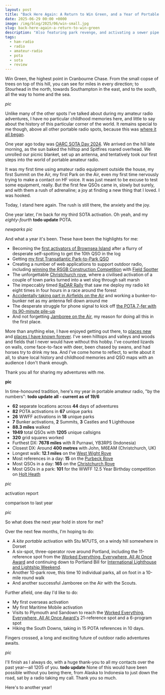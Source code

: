 ```yaml
---
layout: post
title: "Back Here Again: A Return to Win Green, and a Year of Portable Amateur Radio in Review"
date: 2025-06-29 00:00 +0000
image: /img/blog/2025/06/win-small.jpg
slug: back-here-again-a-return-to-win-green
description: "Also featuring park revenge, and activating a sewer pipe."
tags:
  - ham-radio
  - radio
  - amateur-radio
  - pota
  - sota
  - review
---
```


Win Green, the highest point in Cranbourne Chase. From the small copse of trees on top of this hill, you can see for miles in every direction; to Stourhead in the north, towards Southampton in the east, and to the south, all the way to home and the sea.

*pic*

Unlike many of the other spots I've talked about during my amateur radio adventures, I have no particular childhood memories here, and little to say about the history of this particular corner of the world. It remains special to me though, above all other portable radio spots, because this was [where it all began](/blog/my-first-easiest-and-last-sota/).

One year ago today was [OARC SOTA Day 2024](https://wiki.oarc.uk/oarc-sota-day-2024). We arrived on the hill late morning, as the sun baked the hilltop and Spitfires roared overhead. We unrolled our picnic blanket, set up an antenna, and tentatively took our first steps into the world of portable amateur radio.

It was my first time using amateur radio equipment outside the house, my first Summit on the Air, my first Park on the Air, even my first time nervously trying to make a contact on HF voice. It was just meant to be excuse to test some equipment, really. But the first few QSOs came in, slowly but surely, and with them a rush of adrenaline; a joy at finding a new thing that I loved. I was hooked.

Today, I stand here again. The rush is still there, the anxiety and the joy.

One year later, I'm back for my third SOTA activation. Oh yeah, and my *eighty-fourth* **todo update** POTA.

*newparks pic*

And what a year it's been. These have been the highlights for me:

* Becoming the [first activators of Brownsea Island](/pota-activation-report-brownsea-island/) after a flurry of desperate self-spotting to get the 10th QSO in the log
* Getting [my first Transatlantic Park-to-Park QSO](/pota-activation-report-hengistbury-head/)
* Creating a number of web applications to support outdoor radio, including [winning the RSGB Construction Competition](https://rsgb.org/main/construction-competition/) with [Field Spotter](https://fieldspotter.radio)
* The unforgettable [Christchurch rove](/blog/christchurch-pota-rove-eight-parks-in-eight-hours/), where a civilised activation of a couple of town parks turned into a wet slog through salt marsh
* The impeccably timed [RaDAR Rally](/blog/radar-rally-report-spring-2025/) that saw me deploy my radio kit eight times in four hours in a race around the forest
* [Accidentally taking part in Airfields on the Air](/blog/pota-bota-activation-report-greenham-common/) and working a bunker-to-bunker net as my antenna fell down around me
* The desperate struggle for phone signal to kick off [the POTA 7-fer with its 90-minute pile-up](/blog/purbeck-pota-rove/)
* And not forgetting [Jamboree on the Air](https://ianrenton.com/blog/jamboree-on-the-air-2024/), my reason for doing all this in the first place.

More than anything else, I have enjoyed getting out there, to [places new](/blog/pota-activation-report-ham-common/) and [places I have known forever](/blog/pota-activation-report-the-river-stour/). I've seen hilltops and valleys and woods and fields that I never would have without this hobby. I've counted lizards on walls, come face-to-face with deer, been chased by swans, and had horses try to drink my tea. And I've come home to reflect, to write about it all, to share local history and childhood memories and QSO maps with an audience I don't thank enough.

Thank you all for sharing my adventures with me.

**pic**

In time-honoured tradition, here's my year in portable amateur radio, "by the numbers": **todo update all - current as of 19/6**

* **62** separate locations across **44** days of adventures
* **82** POTA activations in **67** unique parks
* **26** WWFF activations in **18** unique parks
* **7** Bunker activations, **2** Summits, **3** Castles and **1** Lighthouse
* **88.3 miles** walked
* **1949** total QSOs with **1205** unique callsigns
* **320** grid squares worked
* Furthest DX: **7678 miles** with R Purnawi, YB3RPS (Indonesia)
* Closest DX: Around **400 metres** with John, M6EAM (Christchurch, UK)
* Longest walk: **12.1 miles** on the [West Wight Rove](/blog/west-wight-pota-rove/)
* Most references in a day: **15** on the [Purbeck Rove](/blog/purbeck-pota-rove/)
* Most QSOs in a day: **165** on the [Christchurch Rove](/blog/christchurch-pota-rove-eight-parks-in-eight-hours/)
* Most QSOs in a park: **101** for the WWFF 12.5 Year Birthday competition on [Holt Heath](/blog/pota-activation-report-holt-heath/)

*pic*

activation report

comparison to last year

*pic*

So what does the next year hold in store for me?

Over the next few months, I'm hoping to do:

* A *kite portable* activation with Stu M7UTS, on a windy hill somewhere in Dorset
* A six-spot, three-operator rove around Portland, including the 11-reference spot from the [Worked Everything, Everywhere, All At Once Award](/projects/worked-everything-award/) and continuing down to Portland Bill for [International Lighthouse and Lightship Weekend](https://illw.net/).
* Another 10-park rove, this time 10 individual parks, all on foot in a 10-mile round walk
* And another successful Jamboree on the Air with the Scouts.

Further afield, one day I'd like to do:

* My first overseas activation
* My first Maritime Mobile activation
* Visits to Plymouth and Sandown to reach the [Worked Everything, Everywhere, All At Once Award's](/projects/worked-everything-award/) 21-reference spot and a 6-program spot
* Hiking the South Downs, taking in 15 POTA references in 10 days.

Fingers crossed, a long and exciting future of outdoor radio adventures awaits.

*pic*

I'll finish as I always do, with a huge thank-you to all my contacts over the past year&mdash;all 1205 of you. **todo update** None of this would have been possible without you being there, from Alaska to Indonesia to just down the road, sat by a radio taking my call. Thank you so much.

Here's to another year!
